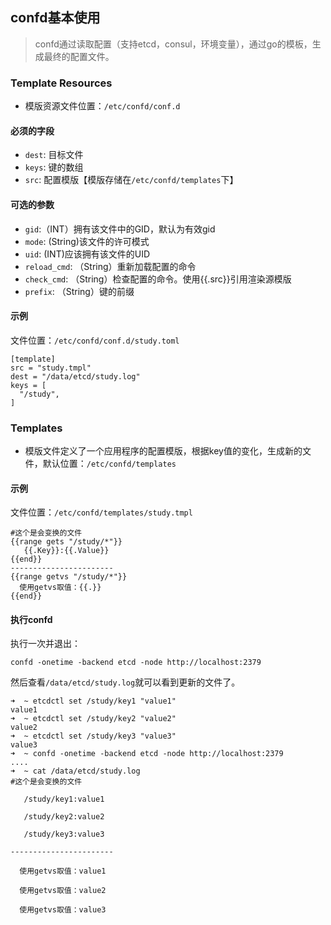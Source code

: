 ## confd基本使用

> confd通过读取配置（支持etcd，consul，环境变量），通过go的模板，生成最终的配置文件。

### Template Resources
- 模版资源文件位置：`/etc/confd/conf.d`

#### 必须的字段
- `dest`: 目标文件
- `keys`: 键的数组
- `src`: 配置模版【模版存储在`/etc/confd/templates`下】

#### 可选的参数
- `gid`:（INT）拥有该文件中的GID，默认为有效gid
- `mode`: (String)该文件的许可模式
- `uid`: (INT)应该拥有该文件的UID
- `reload_cmd`: （String）重新加载配置的命令
- `check_cmd`: （String）检查配置的命令。使用{{.src}}引用渲染源模版
- `prefix`: （String）键的前缀

#### 示例
文件位置：`/etc/confd/conf.d/study.toml`

```
[template]
src = "study.tmpl"
dest = "/data/etcd/study.log"
keys = [
  "/study",
]
```

### Templates
- 模版文件定义了一个应用程序的配置模版，根据key值的变化，生成新的文件，默认位置：`/etc/confd/templates`


#### 示例
文件位置：`/etc/confd/templates/study.tmpl`

```
#这个是会变换的文件
{{range gets "/study/*"}}
   {{.Key}}:{{.Value}}
{{end}}
-----------------------
{{range getvs "/study/*"}}
  使用getvs取值：{{.}}
{{end}}
```

#### 执行confd
执行一次并退出：
```
confd -onetime -backend etcd -node http://localhost:2379
```

然后查看`/data/etcd/study.log`就可以看到更新的文件了。

```
➜  ~ etcdctl set /study/key1 "value1"
value1
➜  ~ etcdctl set /study/key2 "value2"
value2
➜  ~ etcdctl set /study/key3 "value3"
value3
➜  ~ confd -onetime -backend etcd -node http://localhost:2379
....
➜  ~ cat /data/etcd/study.log
#这个是会变换的文件

   /study/key1:value1

   /study/key2:value2

   /study/key3:value3

-----------------------

  使用getvs取值：value1

  使用getvs取值：value2

  使用getvs取值：value3
```  
